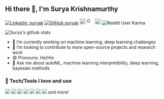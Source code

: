 ## Hi there 👋, I'm Surya Krishnamurthy

[![Linkedin: suryak](https://img.shields.io/badge/-suryak-blue?style=flat-square&logo=Linkedin&logoColor=white&link=https://www.linkedin.com/in/surya-krishnamurthy/)](https://www.linkedin.com/in/surya-krishnamurthy/)
[![GitHub suryak](https://img.shields.io/github/followers/SuryaThiru?label=follow&style=social)](https://github.com/SuryaThiru)
<a href="https://sourcerer.io/suryathiru" target="_blank"><img src="https://sourcerer.io/icons/logo-sharing.svg" height="20px" alt="Sourcerer"></a>
<a itemprop="sameAs" content="https://orcid.org/0000-0002-6876-570X" href="https://orcid.org/0000-0002-6876-570X" target="orcid.widget" rel="me noopener noreferrer" style="vertical-align:top;"><img src="https://orcid.org/sites/default/files/images/orcid_24x24.png" style="width:1em;margin-right:.5em;" height=20 alt="ORCID iD icon"></a>
<a href="https://medium.com/@surya.thiru001" target="_blank"><img src="https://miro.medium.com/fit/c/56/56/1*6_fgYnisCa9V21mymySIvA.png" width=20 height=20></a>
![Reddit User Karma](https://img.shields.io/reddit/user-karma/combined/surya-k?label=surya-k&style=social)

![Surya's github stats](https://github-readme-stats.vercel.app/api?username=SuryaThiru&show_icons=true&theme=dracula&count_private=true)

<!--
**SuryaThiru/SuryaThiru** is a ✨ _special_ ✨ repository because its `README.md` (this file) appears on your GitHub profile.

Here are some ideas to get you started:

- 🔭 I’m currently working on ...
- 🌱 I’m currently learning ...
- 👯 I’m looking to collaborate on ...
- 🤔 I’m looking for help with ...
- 💬 Ask me about ...
- 📫 How to reach me: ...
- 😄 Pronouns: ...
- ⚡ Fun fact: ...
-->

- 🔭 I’m currently working on machine learning, deep learning challenges
- 👯 I’m looking to contribute to more open-source projects and research work
- 😄 Pronouns: He/His
- 💬 Ask me about autoML, machine learning interpretibility, deep learning, bayesian methods

### :wrench: Tech/Tools I love and use
![](https://img.shields.io/badge/Code-Python-informational?style=flat&logo=python&logoColor=white&color=#3776AB) ![](https://img.shields.io/badge/Code-R-informational?style=flat&logo=r&logoColor=white&color=276DC3)  ![](https://img.shields.io/badge/Tool-PyTorch-informational?style=flat&logo=pytorch&logoColor=white&color=EE4C2C) ![](https://img.shields.io/badge/Tool-Docker-informational?style=flat&logo=docker&logoColor=white&color=2496ED)  ![](https://img.shields.io/badge/OS-Arch-informational?style=flat&logo=arch-linux&logoColor=white&color=1793D1) ![](https://img.shields.io/badge/Editor-Vim-informational?style=flat&logo=vim&logoColor=white&color=019733) ![](https://img.shields.io/badge/IDE-RStudio-informational?style=flat&logo=rstudio&logoColor=white&color=75AADB)  and more!
